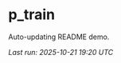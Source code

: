 # p_train

Auto-updating README demo.

<!--START_SECTION:status-->
_Last run: 2025-10-21 19:20 UTC_
<!--END_SECTION:status-->




















































































































































































































































































































































































































































































































































































































































































































































































































































































































































































































































































































































































































































































































































































